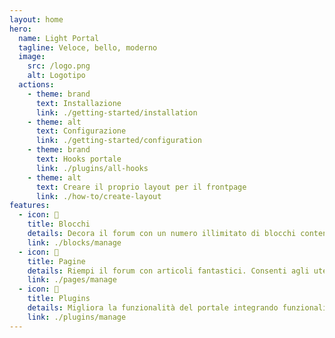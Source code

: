 ```yaml
---
layout: home
hero:
  name: Light Portal
  tagline: Veloce, bello, moderno
  image:
    src: /logo.png
    alt: Logotipo
  actions:
    - theme: brand
      text: Installazione
      link: ./getting-started/installation
    - theme: alt
      text: Configurazione
      link: ./getting-started/configuration
    - theme: brand
      text: Hooks portale
      link: ./plugins/all-hooks
    - theme: alt
      text: Creare il proprio layout per il frontpage
      link: ./how-to/create-layout
features:
  - icon: 🧊
    title: Blocchi
    details: Decora il forum con un numero illimitato di blocchi contenenti qualsiasi contenuto – lascia correre la tua fantasia!
    link: ./blocks/manage
  - icon: 📰
    title: Pagine
    details: Riempi il forum con articoli fantastici. Consenti agli utenti di commentare e lasciare reazioni. Assegna i tag appropriati.
    link: ./pages/manage
  - icon: 🧩
    title: Plugins
    details: Migliora la funzionalità del portale integrando funzionalità aggiuntive fornite dai plugin.
    link: ./plugins/manage
---
```

